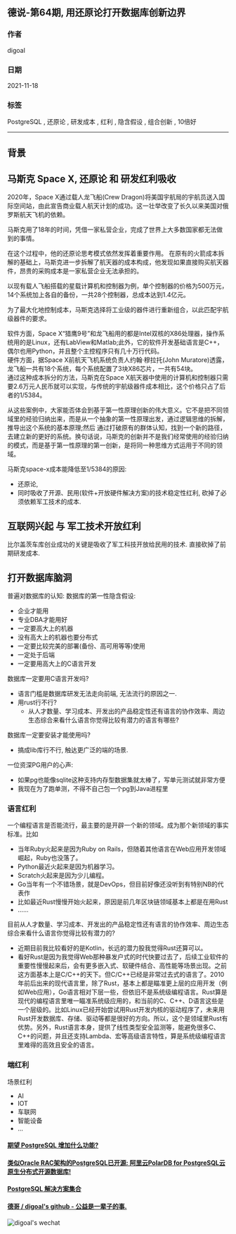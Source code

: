 ## 德说-第64期, 用还原论打开数据库创新边界    
        
### 作者        
digoal        
        
### 日期        
2021-11-18        
        
### 标签     
PostgreSQL , 还原论 , 研发成本 , 红利 , 隐含假设 , 组合创新 , 10倍好       
      
----      
      
## 背景      
  
  
## 马斯克 Space X, 还原论 和 研发红利吸收  
2020年，Space X通过载人龙飞船(Crew Dragon)将美国宇航局的宇航员送入国际空间站，由此宣告商业载人航天计划的成功。这一壮举改变了长久以来美国对俄罗斯航天飞机的依赖。  
  
马斯克用了18年的时间，凭借一家私营企业，完成了世界上大多数国家都无法做到的事情。  
  
在这个过程中，他的还原论思考模式依然发挥着重要作用。 在原有的火箭成本拆解的基础上，马斯克进一步拆解了航天器的成本构成，他发现如果直接购买航天器件，昂贵的采购成本是一家私营企业无法承担的。  
  
以现有载人飞船搭载的星载计算机和控制器为例，单个控制器的价格为500万元，14个系统加上各自的备份，一共28个控制器，总成本达到1.4亿元。   
  
为了最大化地控制成本，马斯克选择将工业级的器件进行重新组合，以此匹配宇航级器件的要求。  
  
软件方面，Space X“猎鹰9号”和龙飞船用的都是Intel双核的X86处理器，操作系统用的是Linux，还有LabView和Matlab;此外，它的软件开发基础语言是C++，偶尔也用Python，并且整个主控程序只有几十万行代码。  
硬件方面，据Space X前航天飞机系统负责人约翰·穆拉托(John Muratore)透露，龙飞船一共有18个系统，每个系统配置了3块X86芯片，一共有54块。  
通过这种成本拆分的方法，马斯克在Space X航天器中使用的计算机和控制器只需要2.6万元人民币就可以实现，与传统的宇航级器件成本相比，这个价格只占了后者的1/5384。  
  
从这些案例中，大家能否体会到基于第一性原理创新的伟大意义。它不是把不同领域里的经验归纳出来，而是从一个抽象的第一性原理出发，通过逻辑思维的拆解，推导出这个系统的基本原理;然后 通过打破原有的群体认知，找到一个新的路径，去建立新的更好的系统。换句话说，马斯克的创新并不是我们经常使用的经验归纳的模式，而是基于第一性原理的第一创新，是将同一种思维方式运用于不同的领域。  
  
马斯克space-x成本能降低至1/5384的原因:   
- 还原论,   
- 同时吸收了开源、民用(软件+开放硬件解决方案)的技术稳定性红利, 砍掉了必须依赖军工技术的成本.     
  
## 互联网兴起 与 军工技术开放红利  
比尔盖茨车库创业成功的关键是吸收了军工科技开放给民用的技术. 直接砍掉了前期研发成本.  
  
## 打开数据库脑洞  
普遍对数据库的认知: 数据库的第一性隐含假设:   
- 企业才能用  
- 专业DBA才能用好  
- 一定要高大上的机器  
- 没有高大上的机器也要分布式  
- 一定要比较完美的部署(备份、高可用等等)使用  
- 一定处于后端  
- 一定要用高大上的C语言开发  
  
  
数据库一定要用C语言开发吗?   
- 语言门槛是数据库研发无法走向前端, 无法流行的原因之一.   
- 用rust行不行?   
    - 从人才数量、学习成本、开发出的产品稳定性还有语言的协作效率、周边生态综合来看什么语言你觉得比较有潜力的语言有哪些?    
  
数据库一定要安装才能使用吗?    
- 搞成lib库行不行, 触达更广泛的端的场景.    
  
一位资深PG用户的心声:   
- 如果pg也能像sqlite这种支持内存型数据集就太棒了，写单元测试就非常方便  
- 我现在为了跑单测，不得不自己包一个pg到Java进程里  
      
### 语言红利  
一个编程语言是否能流行，最主要的是开辟一个新的领域。成为那个新领域的事实标准。比如  
- 当年Ruby火起来是因为Ruby on Rails，但随着其他语言在Web应用开发领域崛起，Ruby也没落了。  
- Python最近火起来是因为机器学习。  
- Scratch火起来是因为少儿编程。  
- Go当年有一个不错场景，就是DevOps，但目前好像还没听到有特别NB的代表作  
- 比如最近Rust慢慢开始火起来，原因是前几年区块链领域基本上都是在用Rust  
- ……  
  
目前从人才数量、学习成本、开发出的产品稳定性还有语言的协作效率、周边生态综合来看什么语言你觉得比较有潜力的?   
- 近期目前我比较看好的是Kotlin，长远的潜力股我觉得Rust还算可以。  
- 看好Rust是因为我觉得Web那种暴发户式的时代快要过去了，后续工业软件的重要性慢慢起来后，会有更多嵌入式、软硬件结合、高性能等场景出现。之前这方面基本上是C/C++的天下。但C/C++已经是非常过去式的语言了。2010年前后出来的现代语言里，除了Rust，基本上都是瞄准更上层的应用开发（例如Web应用），Go语言相对下层一些，但依旧不是系统级编程语言。Rust算是现代的编程语言里唯一瞄准系统级应用的，和当前的C、C++、D语言这些是一个层级的。比如Linux已经开始尝试用Rust开发内核的驱动程序了，未来用Rust开发数据库、存储、驱动等都是很好的方向。所以，这个是领域里Rust有优势。另外，Rust语言本身，提供了线性类型安全监测等，能避免很多C、C++的问题，并且还支持Lambda、宏等高级语言特性，算是系统级编程语言里难得的高效且安全的语言。  
  
### 端红利  
场景红利  
- AI  
- IOT  
- 车联网  
- 智能设备  
- ...  
  
  
  
  
#### [期望 PostgreSQL 增加什么功能?](https://github.com/digoal/blog/issues/76 "269ac3d1c492e938c0191101c7238216")
  
  
#### [类似Oracle RAC架构的PostgreSQL已开源: 阿里云PolarDB for PostgreSQL云原生分布式开源数据库!](https://github.com/ApsaraDB/PolarDB-for-PostgreSQL "57258f76c37864c6e6d23383d05714ea")
  
  
#### [PostgreSQL 解决方案集合](https://yq.aliyun.com/topic/118 "40cff096e9ed7122c512b35d8561d9c8")
  
  
#### [德哥 / digoal's github - 公益是一辈子的事.](https://github.com/digoal/blog/blob/master/README.md "22709685feb7cab07d30f30387f0a9ae")
  
  
![digoal's wechat](../pic/digoal_weixin.jpg "f7ad92eeba24523fd47a6e1a0e691b59")
  
